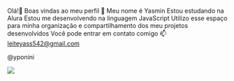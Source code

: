 Olá!🤙
Boas vindas ao meu perfil 💙
Meu nome é Yasmin 
Estou estudando na Alura
Estou me desenvolvendo na linguagem JavaScript
Utilizo esse espaço para minha organização e compartilhamento dos meu projetos desenvolvidos
Você pode entrar em contato comigo 📫
leiteyass542@gmail.com

@yponini


![](https://media1.tenor.com/m/4LdxGJoGtoQAAAAC/go-bun.gif)
